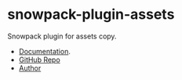 # snowpack-plugin-assets

Snowpack plugin for assets copy.

- [Documentation](https://nx-plugins.netlify.app/derived/snowpack.html#assets).
- [GitHub Repo](https://github.com/LinbuduLab/nx-plugins)
- [Author](https://github.com/linbudu599)
